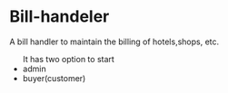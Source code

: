 # Bill-handeler
A bill handler to maintain the billing of hotels,shops, etc.

<ul>
It has two option to start
<li> admin</li>
<li> buyer(customer) </li>

</ul>
